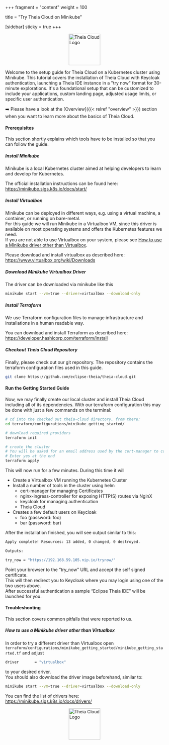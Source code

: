 +++
fragment = "content"
weight = 100

title = "Try Theia Cloud on Minikube"

[sidebar]
  sticky = true
+++

<img src="../../../images/logo.png" alt="Theia Cloud Logo" width="100" style="display: block; margin: auto;" />

Welcome to the setup guide for Theia Cloud on a Kubernetes cluster using Minikube. This tutorial covers the installation of Theia Cloud with Keycloak authentication, launching a Theia IDE instance in a "try now" format for 30-minute explorations. It's a foundational setup that can be customized to include your applications, custom landing page, adjusted usage limits, or specific user authentication.

➡️ Please have a look at the [Overview]({{< relref "overview" >}}) section when you want to learn more about the basics of Theia Cloud.

#### Prerequisites

This section shortly explains which tools have to be installed so that you can follow the guide.

##### Install Minikube

Minikube is a local Kubernetes cluster aimed at helping developers to learn and develop for Kubernetes.

The official installation instructions can be found here: <https://minikube.sigs.k8s.io/docs/start/>

##### Install Virtualbox

Minikube can be deployed in different ways, e.g. using a virtual machine, a container, or running on bare-metal.\
For this guide we will run Minikube in a Virtualbox VM, since this driver is available on most operating systems and offers the Kubernetes features we need.\
If you are not able to use Virtualbox on your system, please see [How to use a Minikube driver other than Virtualbox](#how-to-use-a-minikube-driver-other-than-virtualbox).

Please download and install virtualbox as described here: <https://www.virtualbox.org/wiki/Downloads>

##### Download Minikube Virtualbox Driver

The driver can be downloaded via minikube like this

```bash
minikube start --vm=true --driver=virtualbox --download-only
```

##### Install Terraform

We use Terraform configuration files to manage infrastructure and installations in a human readable way.

You can download and install Terraform as described here: <https://developer.hashicorp.com/terraform/install>

##### Checkout Theia Cloud Repository

Finally, please check out our git repository. The repository contains the terraform configuration files used in this guide.

```bash
git clone https://github.com/eclipse-theia/theia-cloud.git
```

#### Run the Getting Started Guide

Now, we may finally create our local cluster and install Theia Cloud including all of its dependencies. With our terraform configuration this may be done with just a few commands on the terminal:

```bash
# cd into the checked out theia-cloud directory, from there:
cd terraform/configurations/minikube_getting_started/

# download required providers
terraform init

# create the cluster
# You will be asked for an email address used by the cert-manager to contact you about expiring certs.
# Enter yes at the end
terraform apply
```

This will now run for a few minutes. During this time it will

- Create a Virtualbox VM running the Kubernetes Cluster
- Install a number of tools in the cluster using helm
  - cert-manager for managing Certificates
  - nginx-ingress-controller for exposing HTTP(S) routes via NginX
  - keycloak for managing authentication
  - Theia Cloud
- Creates a few default users on Keycloak
  - foo (password: foo)
  - bar (password: bar)

After the installation finished, you will see output similar to this:

```bash
Apply complete! Resources: 13 added, 0 changed, 0 destroyed.

Outputs:

try_now = "https://192.168.59.105.nip.io/trynow/"
```

Point your browser to the “try_now” URL and accept the self signed certificate.\
This will then redirect you to Keycloak where you may login using one of the two users above.\
After successful authentication a sample “Eclipse Theia IDE” will be launched for you.

#### Troubleshooting

This section covers common pitfalls that were reported to us.

##### How to use a Minikube driver other than Virtualbox

In order to try a different driver than Virtualbox open `terraform/configurations/minikube_getting_started/minikube_getting_started.tf` and adjust

```bash
driver       = "virtualbox"
```

to your desired driver.\
You should also download the driver image beforehand, similar to:

```bash
minikube start --vm=true --driver=virtualbox --download-only
```

You can find the list of drivers here: <https://minikube.sigs.k8s.io/docs/drivers/>

<img src="../../images/logo.png" alt="Theia Cloud Logo" width="100" style="display: block; margin: auto;" />
